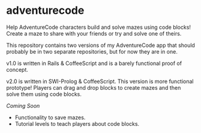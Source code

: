 # adventurecode
Help AdventureCode characters build and solve mazes using code blocks! Create a maze to share with your friends or try and solve one of theirs.

This repository contains two versions of my AdventureCode app that should probably be in two separate repositories, but for now they are in one. 


v1.0 is written in Rails & CoffeeScript and is a barely functional proof of concept.

v2.0 is written in SWI-Prolog & CoffeeScript. This version is more functional prototype! 
Players can drag and drop blocks to create mazes and then solve them using code blocks.


_Coming Soon_
 * Functionality to save mazes.
 * Tutorial levels to teach players about code blocks.
